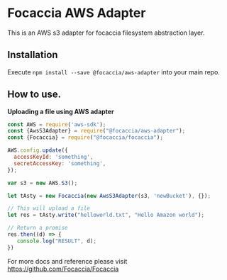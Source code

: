 # Focaccia AWS Adapter

This is an AWS s3 adapter for focaccia filesystem abstraction layer.

## Installation

Execute `npm install --save @focaccia/aws-adapter` into your main repo.

## How to use.

**Uploading a file using AWS adapter**

```javascript
const AWS = require('aws-sdk');
const {AwsS3Adapter} = require("@focaccia/aws-adapter");
const {Focaccia} = require("@focaccia/focaccia");

AWS.config.update({
  accessKeyId: 'something',
  secretAccessKey: 'something',
});

var s3 = new AWS.S3();

let tAsty = new Focaccia(new AwsS3Adapter(s3, 'newBucket'), {});

// This will upload a file
let res = tAsty.write("helloworld.txt", "Hello Amazon world");

// Return a promise
res.then((d) => {
   console.log("RESULT", d);
})
```

For more docs and reference please visit https://github.com/Focaccia/Focaccia
